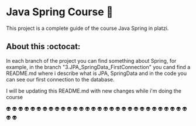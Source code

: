 # Java Spring Course :leaves:

This project is a complete guide of the course Java Spring in platzi.

## About this :octocat:

In each branch of the project you can find something about Spring, for example, in the branch "3.JPA_SpringData_FirstConnection" you cand find a README.md where i describe what is
JPA, SpringData and in the code you can see our first connection to the database. 

I will be updating this README.md with new changes while i'm doing the course 

:alien: :alien: :alien: :alien: :alien: :alien: :alien: :alien: :alien: :alien: :alien: :alien: :alien: :alien: :alien: :alien: :alien: :alien: :alien: :alien: :alien: :alien: :alien: :alien: :alien: :alien: :alien: :alien: :alien: :alien: :alien: :alien:

